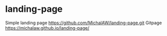 # landing-page
Simple landing page
https://github.com/MichalAW/landing-page.git
Gitpage
https://michalaw.github.io/landing-page/
